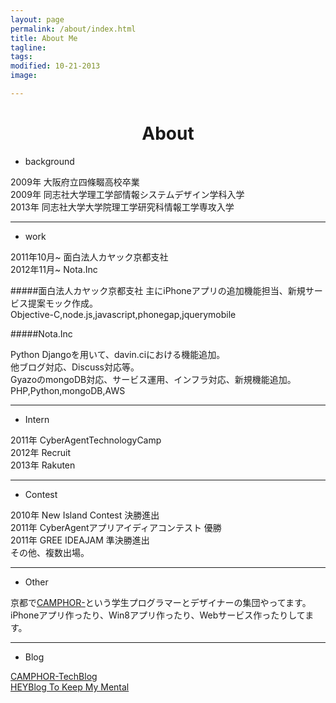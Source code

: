 ```yaml
---
layout: page
permalink: /about/index.html
title: About Me
tagline: 
tags:
modified: 10-21-2013
image:

---
```

<h1 style="text-align:center;">About
</h1>

* background

2009年 大阪府立四條畷高校卒業  
2009年 同志社大学理工学部情報システムデザイン学科入学  
2013年 同志社大学大学院理工学研究科情報工学専攻入学
       
---

* work

2011年10月~ 面白法人カヤック京都支社  
2012年11月~ Nota.Inc
		
#####面白法人カヤック京都支社
主にiPhoneアプリの追加機能担当、新規サービス提案モック作成。  
Objective-C,node.js,javascript,phonegap,jquerymobile

#####Nota.Inc
	
Python Djangoを用いて、davin.ciにおける機能追加。  
他ブログ対応、Discuss対応等。  
GyazoのmongoDB対応、サービス運用、インフラ対応、新規機能追加。  
PHP,Python,mongoDB,AWS

---

* Intern

2011年 CyberAgentTechnologyCamp  
2012年 Recruit  
2013年 Rakuten


---

* Contest

2010年 New Island Contest 決勝進出  
2011年 CyberAgentアプリアイディアコンテスト 優勝  
2011年 GREE IDEAJAM 準決勝進出  
その他、複数出場。

----


* Other

京都で[CAMPHOR-](http://camph.net)という学生プログラマーとデザイナーの集団やってます。  
iPhoneアプリ作ったり、Win8アプリ作ったり、Webサービス作ったりしてます。

---

* Blog

[CAMPHOR-TechBlog](http://tech.camph.net)  
[HEYBlog To Keep My Mental](http://koheyhey18.hatenadiary.jp/)





	






	





	

	
